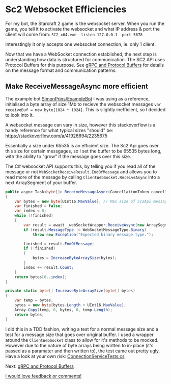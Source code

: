 # Sc2 Websocket Efficiencies
For my bot, the Starcraft 2 game is the websocket server.
When you run the game, you tell it to activate the websocket and what IP address & port the client will come from:
`SC2_x64.exe -listen 127.0.0.1 -port 5678`

Interestingly it only accepts one websocket connection, ie. only 1 client.

Now that we have a WebSocket connection established, the next step is understanding how data is structured for communication. The SC2 API uses Protocol Buffers for this purpose. See [gRPC and Protocol Buffers](grpc_and_protobuf.md) for details on the message format and communication patterns.

## Make ReceiveMessageAsync more efficient
The example bot [SimonPrins/ExampleBot](https://github.com/SimonPrins/ExampleBot) I was using as a reference, initialised a byte array of size 1Mb to recieve the websocket messages `var receiveBuf = new byte[1024 * 1024]`. This is slightly inefficient, so I decided to look into it.

A websocket message can vary in size, however this stackoverflow is a handy reference for what typical sizes "should" be: https://stackoverflow.com/a/41926694/2235675

Essentially a size under 65535 is an efficient size. The Sc2 Api goes over this size for certain messgages, so I set the buffer to be 65535 bytes long, with the ability to "grow" if the message goes over this size. 

The C# websocket API supports this, by telling you if you read all of the message or not `WebSocketReceiveResult.EndOfMessage` and allows you to read more of the message by calling `ClientWebSocket.ReceiveAsync` into a next ArraySegment of your buffer.
```csharp
public async Task<byte[]> ReceiveMessageAsync(CancellationToken cancellationToken)
{
    var bytes = new byte[UInt16.MaxValue]; // Max size of Sc2Api message is unknown, however size of efficient websocket fits in 2 bytes
    var finished = false;
    var index = 0;
    while (!finished)
    {
        var result = await _webSocketWrapper.ReceiveAsync(new ArraySegment<byte>(bytes, index, UInt16.MaxValue), cancellationToken);
        if (result.MessageType != WebSocketMessageType.Binary)
            throw new Exception("Expected binary message type.");

        finished = result.EndOfMessage;
        if (!finished)
        {
            bytes = IncreaseByteArraySize(bytes);
        }
        index += result.Count;
    }
    return bytes[0..index];
}

private static byte[] IncreaseByteArraySize(byte[] bytes)
{
    var temp = bytes;
    bytes = new byte[bytes.Length + UInt16.MaxValue];
    Array.Copy(temp, 0, bytes, 0, temp.Length);
    return bytes;
}
```
I did this in a TDD fashion, writing a test for a normal message size and a test for a message size that goes over original buffer. I used a wrapper around the `ClientWebSocket` class to allow for it's methods to be mocked. However due to the nature of byte arrays being written to in-place (it's passed as a paramater and then written to), the test came out pretty ugly.
Have a look at your own risk:
[ConnectionServiceTests.cs](https://github.com/meselgroth/Starcraft2Bot/blob/master/HiveMindTest/ConnectionServiceTests.cs)

Next: [gRPC and Protocol Buffers](grpc_and_protobuf.md)

[I would love feedback or comments!](https://github.com/meselgroth/Starcraft2Bot/issues/8)
